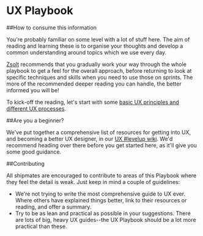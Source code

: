 # UX Playbook

##How to consume this information

You're probably familiar on some level with a lot of stuff here. The aim of reading and learning these is to organise your thoughts and develop a common understanding around topics which we use every day.

[Zsolt](https://hanno.co/team/zsolt/) recommends that you gradually work your way through the whole playbook to get a feel for the overall approach, before returning to look at specific techniques and skills when you need to use those on sprints. The more of the recommended deeper reading you can handle, the better informed you will be!

To kick-off the reading, let's start with some [basic UX principles and different UX processes](https://github.com/wearehanno/ux/wiki/Principles).

##Are you a beginner?

We've put together a comprehensive list of resources for getting into UX, and becoming a better UX designer, in our [UX #levelup wiki](https://github.com/wearehanno/levelup/wiki/User-Experience). We'd recommend heading over there before you get started here, as it'll give you some good guidance.

##Contributing

All shipmates are encouraged to contribute to areas of this Playbook where they feel the detail is weak. Just keep in mind a couple of guidelines:

* We're not trying to write the most comprehensive guide to UX ever. Where others have explained things better, link to their resources or reading, and offer a summary.
* Try to be as lean and practical as possible in your suggestions. There are lots of big, heavy UX guides--the UX Playbook should be a lot more practical than these.